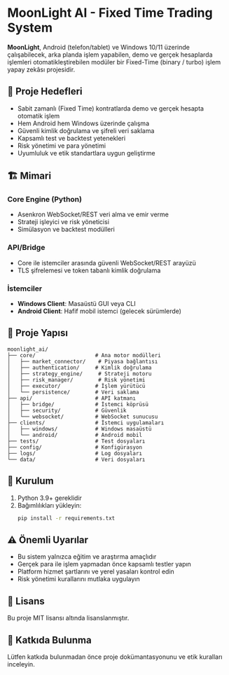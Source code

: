 # MoonLight AI - Fixed Time Trading System

**MoonLight**, Android (telefon/tablet) ve Windows 10/11 üzerinde çalışabilecek, arka planda işlem yapabilen, demo ve gerçek hesaplarda işlemleri otomatikleştirebilen modüler bir Fixed-Time (binary / turbo) işlem yapay zekâsı projesidir.

## 🎯 Proje Hedefleri

- Sabit zamanlı (Fixed Time) kontratlarda demo ve gerçek hesapta otomatik işlem
- Hem Android hem Windows üzerinde çalışma
- Güvenli kimlik doğrulama ve şifreli veri saklama
- Kapsamlı test ve backtest yetenekleri
- Risk yönetimi ve para yönetimi
- Uyumluluk ve etik standartlara uygun geliştirme

## 🏗️ Mimari

### Core Engine (Python)
- Asenkron WebSocket/REST veri alma ve emir verme
- Strateji işleyici ve risk yöneticisi
- Simülasyon ve backtest modülleri

### API/Bridge
- Core ile istemciler arasında güvenli WebSocket/REST arayüzü
- TLS şifrelemesi ve token tabanlı kimlik doğrulama

### İstemciler
- **Windows Client**: Masaüstü GUI veya CLI
- **Android Client**: Hafif mobil istemci (gelecek sürümlerde)

## 📁 Proje Yapısı

```
moonlight_ai/
├── core/                   # Ana motor modülleri
│   ├── market_connector/    # Piyasa bağlantısı
│   ├── authentication/     # Kimlik doğrulama
│   ├── strategy_engine/     # Strateji motoru
│   ├── risk_manager/        # Risk yönetimi
│   ├── executor/           # İşlem yürütücü
│   └── persistence/        # Veri saklama
├── api/                    # API katmanı
│   ├── bridge/             # İstemci köprüsü
│   ├── security/           # Güvenlik
│   └── websocket/          # WebSocket sunucusu
├── clients/                # İstemci uygulamaları
│   ├── windows/            # Windows masaüstü
│   └── android/            # Android mobil
├── tests/                  # Test dosyaları
├── config/                 # Konfigürasyon
├── logs/                   # Log dosyaları
└── data/                   # Veri dosyaları
```

## 🚀 Kurulum

1. Python 3.9+ gereklidir
2. Bağımlılıkları yükleyin:
   ```bash
   pip install -r requirements.txt
   ```

## ⚠️ Önemli Uyarılar

- Bu sistem yalnızca eğitim ve araştırma amaçlıdır
- Gerçek para ile işlem yapmadan önce kapsamlı testler yapın
- Platform hizmet şartlarını ve yerel yasaları kontrol edin
- Risk yönetimi kurallarını mutlaka uygulayın

## 📄 Lisans

Bu proje MIT lisansı altında lisanslanmıştır.

## 🤝 Katkıda Bulunma

Lütfen katkıda bulunmadan önce proje dokümantasyonunu ve etik kuralları inceleyin.